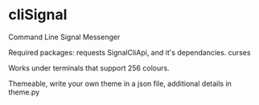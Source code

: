 # cliSignal
Command Line Signal Messenger

Required packages:
  requests
  SignalCliApi, and it's dependancies.
  curses

Works under terminals that support 256 colours.

Themeable, write your own theme in a json file, additional details in theme.py

